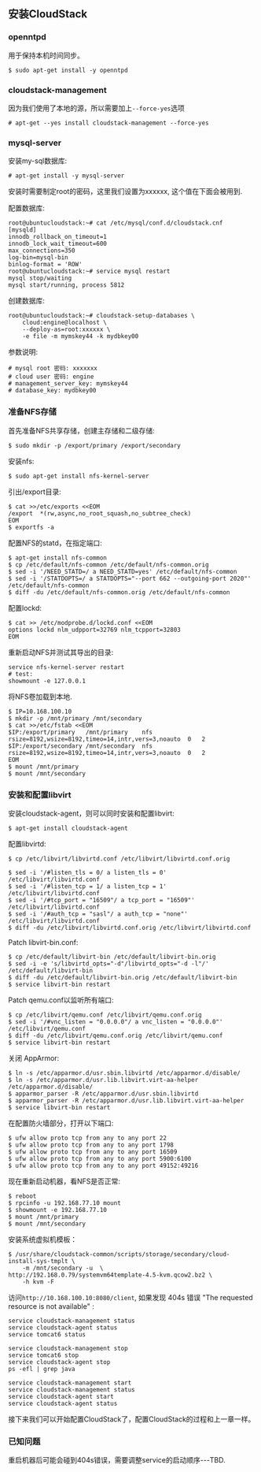 ## 安装CloudStack
### openntpd
用于保持本机时间同步。    

```
$ sudo apt-get install -y openntpd
```

### cloudstack-management
因为我们使用了本地的源，所以需要加上`--force-yes`选项

```
# apt-get --yes install cloudstack-management --force-yes
```

### mysql-server
安装my-sql数据库:    

```
# apt-get install -y mysql-server
```
安装时需要制定root的密码，这里我们设置为xxxxxx, 这个值在下面会被用到.    

配置数据库:     

```
root@ubuntucloudstack:~# cat /etc/mysql/conf.d/cloudstack.cnf 
[mysqld]
innodb_rollback_on_timeout=1
innodb_lock_wait_timeout=600
max_connections=350
log-bin=mysql-bin
binlog-format = 'ROW'
root@ubuntucloudstack:~# service mysql restart
mysql stop/waiting
mysql start/running, process 5812
```
创建数据库:   

```
root@ubuntucloudstack:~# cloudstack-setup-databases \
	cloud:engine@localhost \
	--deploy-as=root:xxxxxx \
	-e file -m mymskey44 -k mydbkey00
```
参数说明:    

```
# mysql root 密码: xxxxxxx
# cloud user 密码: engine
# management_server_key: mymskey44
# database_key: mydbkey00
```


### 准备NFS存储


首先准备NFS共享存储，创建主存储和二级存储:    
```
$ sudo mkdir -p /export/primary /export/secondary
```
安装nfs:    

```
$ sudo apt-get install nfs-kernel-server
```
引出/export目录:    

```
$ cat >>/etc/exports <<EOM
/export  *(rw,async,no_root_squash,no_subtree_check)
EOM
$ exportfs -a

```
配置NFS的statd，在指定端口:    

```
$ apt-get install nfs-common 
$ cp /etc/default/nfs-common /etc/default/nfs-common.orig
$ sed -i '/NEED_STATD=/ a NEED_STATD=yes' /etc/default/nfs-common
$ sed -i '/STATDOPTS=/ a STATDOPTS="--port 662 --outgoing-port 2020"'
/etc/default/nfs-common
$ diff -du /etc/default/nfs-common.orig /etc/default/nfs-common
```
配置lockd:    

```
$ cat >> /etc/modprobe.d/lockd.conf <<EOM
options lockd nlm_udpport=32769 nlm_tcpport=32803
EOM
```
重新启动NFS并测试其导出的目录:    

```
service nfs-kernel-server restart
# test:
showmount -e 127.0.0.1
```

将NFS卷加载到本地. 

```
$ IP=10.168.100.10
$ mkdir -p /mnt/primary /mnt/secondary
$ cat >>/etc/fstab <<EOM
$IP:/export/primary   /mnt/primary    nfs
rsize=8192,wsize=8192,timeo=14,intr,vers=3,noauto  0   2
$IP:/export/secondary /mnt/secondary  nfs
rsize=8192,wsize=8192,timeo=14,intr,vers=3,noauto  0   2
EOM
$ mount /mnt/primary
$ mount /mnt/secondary
```

### 安装和配置libvirt
安装cloudstack-agent，则可以同时安装和配置libvirt:    

```
$ apt-get install cloudstack-agent
```
配置libvirtd:    

```
$ cp /etc/libvirt/libvirtd.conf /etc/libvirt/libvirtd.conf.orig

$ sed -i '/#listen_tls = 0/ a listen_tls = 0' /etc/libvirt/libvirtd.conf
$ sed -i '/#listen_tcp = 1/ a listen_tcp = 1' /etc/libvirt/libvirtd.conf
$ sed -i '/#tcp_port = "16509"/ a tcp_port = "16509"' /etc/libvirt/libvirtd.conf
$ sed -i '/#auth_tcp = "sasl"/ a auth_tcp = "none"' /etc/libvirt/libvirtd.conf
$ diff -du /etc/libvirt/libvirtd.conf.orig /etc/libvirt/libvirtd.conf
```

Patch libvirt-bin.conf:

```
$ cp /etc/default/libvirt-bin /etc/default/libvirt-bin.orig
$ sed -i -e 's/libvirtd_opts="-d"/libvirtd_opts="-d -l"/' /etc/default/libvirt-bin
$ diff -du /etc/default/libvirt-bin.orig /etc/default/libvirt-bin
$ service libvirt-bin restart
```

Patch qemu.conf以监听所有端口:     

```
$ cp /etc/libvirt/qemu.conf /etc/libvirt/qemu.conf.orig
$ sed -i '/#vnc_listen = "0.0.0.0"/ a vnc_listen = "0.0.0.0"' /etc/libvirt/qemu.conf
$ diff -du /etc/libvirt/qemu.conf.orig /etc/libvirt/qemu.conf
$ service libvirt-bin restart
```

关闭 AppArmor:

```
$ ln -s /etc/apparmor.d/usr.sbin.libvirtd /etc/apparmor.d/disable/
$ ln -s /etc/apparmor.d/usr.lib.libvirt.virt-aa-helper /etc/apparmor.d/disable/
$ apparmor_parser -R /etc/apparmor.d/usr.sbin.libvirtd
$ apparmor_parser -R /etc/apparmor.d/usr.lib.libvirt.virt-aa-helper
$ service libvirt-bin restart
```
在配置防火墙部分，打开以下端口:    

```
$ ufw allow proto tcp from any to any port 22
$ ufw allow proto tcp from any to any port 1798
$ ufw allow proto tcp from any to any port 16509
$ ufw allow proto tcp from any to any port 5900:6100
$ ufw allow proto tcp from any to any port 49152:49216
```
现在重新启动机器，看NFS是否正常:  

```
$ reboot
$ rpcinfo -u 192.168.77.10 mount
$ showmount -e 192.168.77.10
$ mount /mnt/primary
$ mount /mnt/secondary
```

安装系统虚拟机模板：    

```
$ /usr/share/cloudstack-common/scripts/storage/secondary/cloud-install-sys-tmplt \
    -m /mnt/secondary -u  \
http://192.168.0.79/systemvm64template-4.5-kvm.qcow2.bz2 \ 
    -h kvm -F
```

访问`http://10.168.100.10:8080/client`, 如果发现
 404s 错误 "The requested resource is not available" :    

```
service cloudstack-management status
service cloudstack-agent status
service tomcat6 status

service cloudstack-management stop
service tomcat6 stop
service cloudstack-agent stop
ps -efl | grep java

service cloudstack-management start
service cloudstack-management status
service cloudstack-agent start
service cloudstack-agent status
```

接下来我们可以开始配置CloudStack了，配置CloudStack的过程和上一章一样。   

### 已知问题
重启机器后可能会碰到404s错误，需要调整service的启动顺序---TBD.   
